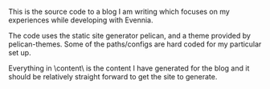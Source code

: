 This is the source code to a blog I am writing which focuses on my experiences
while developing with Evennia.

The code uses the static site generator pelican, and a theme provided by
pelican-themes. Some of the paths/configs are hard coded for my particular set
up.

Everything in \content\ is the content I have generated for the blog and it
should be relatively straight forward to get the site to generate.
